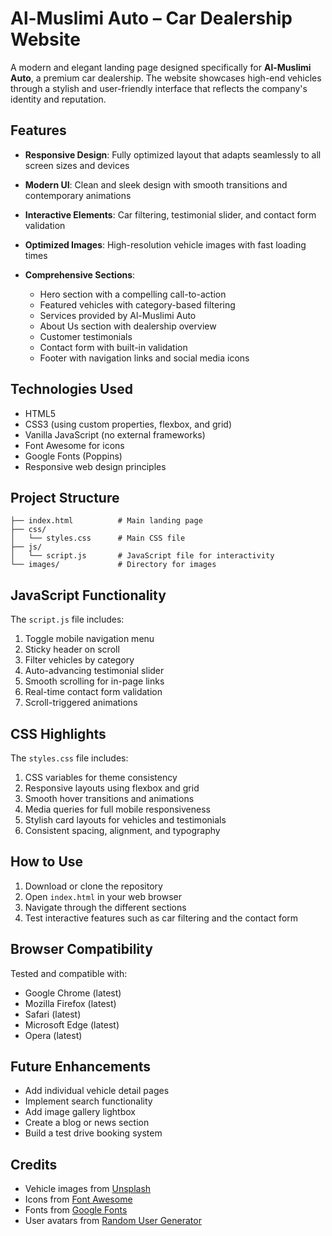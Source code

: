 
# Al-Muslimi Auto – Car Dealership Website

A modern and elegant landing page designed specifically for **Al-Muslimi Auto**, a premium car dealership. The website showcases high-end vehicles through a stylish and user-friendly interface that reflects the company's identity and reputation.

## Features

* **Responsive Design**: Fully optimized layout that adapts seamlessly to all screen sizes and devices
* **Modern UI**: Clean and sleek design with smooth transitions and contemporary animations
* **Interactive Elements**: Car filtering, testimonial slider, and contact form validation
* **Optimized Images**: High-resolution vehicle images with fast loading times
* **Comprehensive Sections**:

  * Hero section with a compelling call-to-action
  * Featured vehicles with category-based filtering
  * Services provided by Al-Muslimi Auto
  * About Us section with dealership overview
  * Customer testimonials
  * Contact form with built-in validation
  * Footer with navigation links and social media icons

## Technologies Used

* HTML5
* CSS3 (using custom properties, flexbox, and grid)
* Vanilla JavaScript (no external frameworks)
* Font Awesome for icons
* Google Fonts (Poppins)
* Responsive web design principles

## Project Structure

```
├── index.html          # Main landing page
├── css/
│   └── styles.css      # Main CSS file
├── js/
│   └── script.js       # JavaScript file for interactivity
└── images/             # Directory for images
```

## JavaScript Functionality

The `script.js` file includes:

1. Toggle mobile navigation menu
2. Sticky header on scroll
3. Filter vehicles by category
4. Auto-advancing testimonial slider
5. Smooth scrolling for in-page links
6. Real-time contact form validation
7. Scroll-triggered animations

## CSS Highlights

The `styles.css` file includes:

1. CSS variables for theme consistency
2. Responsive layouts using flexbox and grid
3. Smooth hover transitions and animations
4. Media queries for full mobile responsiveness
5. Stylish card layouts for vehicles and testimonials
6. Consistent spacing, alignment, and typography

## How to Use

1. Download or clone the repository
2. Open `index.html` in your web browser
3. Navigate through the different sections
4. Test interactive features such as car filtering and the contact form

## Browser Compatibility

Tested and compatible with:

* Google Chrome (latest)
* Mozilla Firefox (latest)
* Safari (latest)
* Microsoft Edge (latest)
* Opera (latest)

## Future Enhancements

* Add individual vehicle detail pages
* Implement search functionality
* Add image gallery lightbox
* Create a blog or news section
* Build a test drive booking system

## Credits

* Vehicle images from [Unsplash](https://unsplash.com)
* Icons from [Font Awesome](https://fontawesome.com)
* Fonts from [Google Fonts](https://fonts.google.com)
* User avatars from [Random User Generator](https://randomuser.me)

